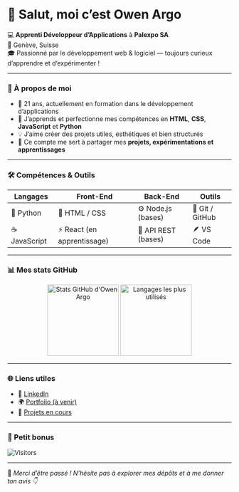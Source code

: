 # 👋 Salut, moi c’est Owen Argo

💻 **Apprenti Développeur d’Applications** à **Palexpo SA**  
📍 Genève, Suisse  
🎓 Passionné par le développement web & logiciel — toujours curieux d’apprendre et d’expérimenter !

---

### 🧠 À propos de moi

- 🎯 21 ans, actuellement en formation dans le développement d’applications  
- 🌱 J’apprends et perfectionne mes compétences en **HTML**, **CSS**, **JavaScript** et **Python**  
- 💡 J’aime créer des projets utiles, esthétiques et bien structurés  
- 🚀 Ce compte me sert à partager mes **projets, expérimentations et apprentissages**

---

### 🛠️ Compétences & Outils

| Langages | Front-End | Back-End | Outils |
|-----------|------------|-----------|--------|
| 🐍 Python | 🎨 HTML / CSS | ⚙️ Node.js (bases) | 🧩 Git / GitHub |
| ☕ JavaScript | ⚡ React (en apprentissage) | 🧠 API REST (bases) | 🪶 VS Code |

---

### 📊 Mes stats GitHub

<p align="center">
  <img src="https://github-readme-stats.vercel.app/api?username=OwenArgo&show_icons=true&theme=tokyonight" alt="Stats GitHub d'Owen Argo" height="160"/>
  <img src="https://github-readme-stats.vercel.app/api/top-langs/?username=OwenArgo&layout=compact&theme=tokyonight" alt="Langages les plus utilisés" height="160"/>
</p>

---

### 🌐 Liens utiles

- 💼 [LinkedIn](https://www.linkedin.com/in/owen-argo-b19b4b357/?trk=opento_sprofile_topcard)
- 🌍 [Portfolio (à venir)](#)
- 🧠 [Projets en cours](#)

---

### 👀 Petit bonus

![Visitors](https://komarev.com/ghpvc/?username=OwenArgo&label=visiteurs&color=0e75b6&style=flat)

---

🧩 *Merci d’être passé ! N’hésite pas à explorer mes dépôts et à me donner ton avis 👇*
